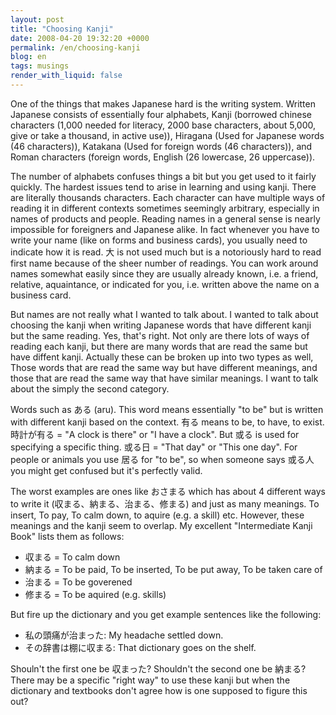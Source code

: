 ```yaml
---
layout: post
title: "Choosing Kanji"
date: 2008-04-20 19:32:20 +0000
permalink: /en/choosing-kanji
blog: en
tags: musings
render_with_liquid: false
---
```


One of the things that makes Japanese hard is the writing system. Written
Japanese consists of essentially four alphabets, Kanji (borrowed chinese
characters (1,000 needed for literacy, 2000 base characters, about 5,000, give
or take a thousand, in active use)), Hiragana (Used for Japanese words (46
characters)), Katakana (Used for foreign words (46 characters)), and Roman
characters (foreign words, English (26 lowercase, 26 uppercase)).

The number of alphabets confuses things a bit but you get used to it fairly
quickly. The hardest issues tend to arise in learning and using kanji. There
are literally thousands characters. Each character can have multiple ways of
reading it in different contexts sometimes seemingly arbitrary, especially in
names of products and people. Reading names in a general sense is nearly
impossible for foreigners and Japanese alike. In fact whenever you have to
write your name (like on forms and business cards), you usually need to
indicate how it is read. 大 is not used much but is a notoriously hard to read
first name because of the sheer number of readings. You can work around names
somewhat easily since they are usually already known, i.e. a friend, relative,
aquaintance, or indicated for you, i.e. written above the name on a business
card.

But names are not really what I wanted to talk about. I wanted to talk about
choosing the kanji when writing Japanese words that have different kanji but
the same reading. Yes, that's right. Not only are there lots of ways of reading
each kanji, but there are many words that are read the same but have diffent
kanji. Actually these can be broken up into two types as well, Those words that
are read the same way but have different meanings, and those that are read the
same way that have similar meanings. I want to talk about the simply the second
category.

Words such as ある (aru). This word means essentially "to be" but is written
with different kanji based on the context. 有る means to be, to have, to exist.
時計が有る = "A clock is there" or "I have a clock". But 或る is used for
specifying a specific thing. 或る日 = "That day" or "This one day". For people
or animals you use 居る for "to be", so when someone says 或る人 you might get
confused but it's perfectly valid.

The worst examples are ones like おさまる which has about 4 different ways to
write it (収まる、納まる、治まる、修まる) and just as many meanings. To insert,
To pay, To calm down, to aquire (e.g. a skill) etc. However, these meanings and
the kanji seem to overlap. My excellent "Intermediate Kanji Book" lists them as
follows:

- 収まる = To calm down
- 納まる = To be paid, To be inserted, To be put away, To be taken care of
- 治まる = To be goverened
- 修まる = To be aquired (e.g. skills)

But fire up the dictionary and you get example sentences like the following:

- 私の頭痛が治まった: My headache settled down.
- その辞書は棚に収まる: That dictionary goes on the shelf.

Shouln't the first one be 収まった? Shouldn't the second one be 納まる? There
may be a specific "right way" to use these kanji but when the dictionary and
textbooks don't agree how is one supposed to figure this out?
